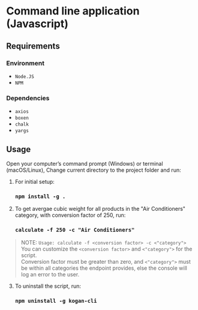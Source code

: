 # Command line application (Javascript)

## Requirements

### Environment

- `Node.JS`
- `NPM`

### Dependencies

- `axios`
- `boxen`
- `chalk`
- `yargs`

## Usage

Open your computer’s command prompt (Windows) or terminal (macOS/Linux), Change current directory to the project folder and run:

1. For initial setup:
    ### `npm install -g .`  


2. To get avergae cubic weight for all products in the "Air Conditioners" category, with conversion factor of 250, run:
    ### `calculate -f 250 -c "Air Conditioners"`


> NOTE:  `Usage: calculate -f <conversion factor> -c <"category">`<br /> 
You can customize the `<conversion factor>` and  `<"category">` for the script.<br />
Conversion factor must be greater than zero, and `<"category">` must be within all categories the endpoint provides, else the console will log an error to the user.

3. To uninstall the script, run:
    ### `npm uninstall -g kogan-cli`


